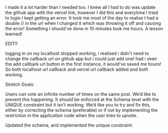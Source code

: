 I made it a lot harder than I needed too. I knew all I had to do was update the github app with the vercel link, however I did this and everytime I tried to login I kept getting an error. It took me most of the day to realise I had a double // in the url when I changed it which was throwing it off and causing the error! Something I should've done in 10 minutes took me hours. A lesson learned!

EDIT!!

logging in on my localhost stopped working, i realised i didn't need to change the callback url on github app but i could just add one! had i seen the add callbark url button in the first instance, it would've saved me hours! So both localhost url callback and vercel url callback added and both working.

Stretch Goals:

Users can vote an infinite number of times on the same post. We’d like to prevent this happening. It should be enforced at the Schema level with the UNIQUE constraint but it isn’t working. We’d like you to try and fix this, either by correcting the schema (preferable) or if not by implementing the restriction in the application code when the user tries to upvote.

Updated the schema, and implemented the unique constraint.
